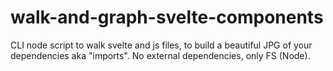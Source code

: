 # walk-and-graph-svelte-components
 CLI node script to walk svelte and js files, to build a beautiful JPG of your dependencies aka "imports". No external dependencies, only FS (Node).
